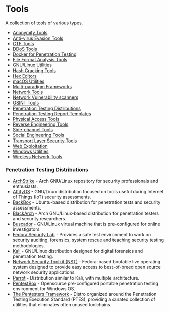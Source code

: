 # Tools

A collection of tools of various types.

  * [Anonymity Tools](#anonymity-tools)
  * [Anti-virus Evasion Tools](#anti-virus-evasion-tools)
  * [CTF Tools](#ctf-tools)
  * [DDoS Tools](#ddos-tools)
  * [Docker for Penetration Testing](#docker-for-penetration-testing)
  * [File Format Analysis Tools](#file-format-analysis-tools)
  * [GNU/Linux Utilities](#gnulinux-utilities)
  * [Hash Cracking Tools](#hash-cracking-tools)
  * [Hex Editors](#hex-editors)
  * [macOS Utilities](#macos-utilities)
  * [Multi-paradigm Frameworks](#multi-paradigm-frameworks)
  * [Network Tools](#network-tools)
  * [Network Vulnerability scanners](#network-vulnerability-scanners)
  * [OSINT Tools](#osint-tools)
  * [Penetration Testing Distributions](#penetration-testing-distributions)
  * [Penetration Testing Report Templates](#penetration-testing-report-templates)
  * [Physical Access Tools](#physical-access-tools)
  * [Reverse Engineering Tools](#reverse-engineering-tools)
  * [Side-channel Tools](#side-channel-tools)
  * [Social Engineering Tools](#social-engineering-tools)
  * [Transport Layer Security Tools](#transport-layer-security-tools)
  * [Web Exploitation](#web-exploitation)
  * [Windows Utilities](#windows-utilities)
  * [Wireless Network Tools](#wireless-network-tools)





### Penetration Testing Distributions
* [ArchStrike](https://archstrike.org/) - Arch GNU/Linux repository for security professionals and enthusiasts.
* [AttifyOS](https://github.com/adi0x90/attifyos) - GNU/Linux distribution focused on tools useful during Internet of Things (IoT) security assessments.
* [BackBox](https://backbox.org/) - Ubuntu-based distribution for penetration tests and security assessments.
* [BlackArch](https://www.blackarch.org/) - Arch GNU/Linux-based distribution for penetration testers and security researchers.
* [Buscador](https://inteltechniques.com/buscador/) - GNU/Linux virtual machine that is pre-configured for online investigators.
* [Fedora Security Lab](https://labs.fedoraproject.org/en/security/) - Provides a safe test environment to work on security auditing, forensics, system rescue and teaching security testing methodologies.
* [Kali](https://www.kali.org/) - GNU/Linux distribution designed for digital forensics and penetration testing.
* [Network Security Toolkit (NST)](http://networksecuritytoolkit.org/) - Fedora-based bootable live operating system designed to provide easy access to best-of-breed open source network security applications.
* [Parrot](https://www.parrotsec.org/) - Distribution similar to Kali, with multiple architecture.
* [PentestBox](https://pentestbox.org/) - Opensource pre-configured portable penetration testing environment for Windows OS.
* [The Pentesters Framework](https://github.com/trustedsec/ptf) - Distro organized around the Penetration Testing Execution Standard (PTES), providing a curated collection of utilities that eliminates often unused toolchains.
